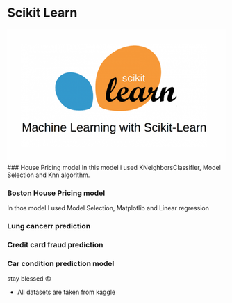 # Scikit Learn
<img src="https://github.com/abhishekmishra25/SKLEARN-projects/blob/master/1__HoMKjrWahRiI-JmwYW6zg.png">
### House Pricing model
In this model i used KNeighborsClassifier, Model Selection and Knn algorithm.

### Boston House Pricing model
In thos model I used Model Selection, Matplotlib and Linear regression

### Lung cancerr prediction



### Credit card fraud prediction



### Car condition prediction model


 stay blessed 😍
- All datasets are taken from kaggle
